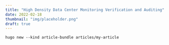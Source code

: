```yaml
---
title: "High Density Data Center Monitoring Verification and Auditing"
date: 2022-02-18
thumbnail: "img/placeholder.png"
draft: true
---
```


```hugo new --kind article-bundle articles/my-article```

<!--more-->
